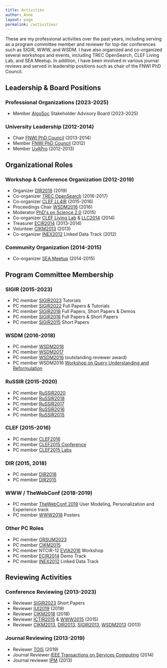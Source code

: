 ```yaml
---
title: Activities
author: Anne
layout: page
permalink: /activities/
---
```


These are my professional activities over the past years, including serving as a program committee member and reviewer for
top-tier conferences such as SIGIR, WWW, and WSDM. I have also organized and co-organized several workshops and events,
including TREC OpenSearch, CLEF Living Lab, and SEA Meetup. In addition, I have been involved in various journal reviews
and served in leadership positions such as chair of the FNWI PhD Council.

## Leadership & Board Positions

### Professional Organizations (2023-2025)

- Member [AlgoSoc](https://algosoc.org/) Stakeholder Advisory Board (2023-2025)

### University Leadership (2012-2014)

- Chair [FNWI PhD Council](http://staff.uva.nl/science/research/phd-and-pd-council/phd-and-pd-council.html) (2013-2014)
- Member [FNWI PhD Council](http://staff.uva.nl/science/research/phd-and-pd-council/phd-and-pd-council.html) (2012)
- Member [UvAPro](http://www.uva.nl/en/research/phd/support-for-phd-students/the-phd-researchers-association-uvapro/the-phd-researchers-association-uvapro.html) (2012-2013)

## Organizational Roles

### Workshop & Conference Organization (2012-2019)

- Organizer [DIR2019](http://www.dir2019.nl/) (2019)
- Co-organizer [TREC OpenSearch](http://trec-open-search.org/) (2016-2017)
- Co-organizer [CLEF LL4IR](http://living-labs.net/clef-lab/) (2015-2016)
- Proceedings Chair [WSDM2016](http://www.wsdm-conference.org/2016/) (2016)
- Moderator [PhD's on Science 2.0](https://www.knaw.nl/en/news/calendar/ph-d-students-on-science-2.0) (2015)
- Co-organizer [CLEF Living Lab](http://living-labs.net/clef-lab/) & [LLC2014](http://living-labs.net/llc/) (2014)
- Treasurer [ECIR2014](http://www.ecir2014.org) (2013-2014)
- Volunteer [CIKM2013](http://www.cikm2013.org/) (2013)
- Co-organizer [INEX2012](https://inex.mmci.uni-saarland.de/) Linked Data Track (2012)

### Community Organization (2014-2015)

- Co-organizer [SEA Meetup](http://www.meetup.com/SEA-Search-Engines-Amsterdam/) (2014-2015)

## Program Committee Membership

### SIGIR (2015-2023)

- PC member [SIGIR2023](https://sigir.org/sigir2023/) Tutorials
- PC member [SIGIR2022](https://sigir.org/sigir2022/) Full Papers & Tutorials
- PC member [SIGIR2018](http://sigir.org/sigir2018/) Full Papers, Short Papers & Demos
- PC member [SIGIR2016](http://sigir.org/sigir2016/) Full Papers & Short Papers
- PC member [SIGIR2015](http://www.sigir2015.org/callforpapers/shortpapers/) Short Papers

### WSDM (2016-2018)

- PC member [WSDM2018](http://www.wsdm-conference.org/2018/)
- PC member [WSDM2017](http://www.wsdm-conference.org/2017/)
- PC member [WSDM2016](http://www.wsdm-conference.org/2016/) (outstanding reviewer award)
- PC member WSDM2016 [Workshop on Query Understanding and Reformulation](https://sites.google.com/site/queryunderstanding/)

### RuSSIR (2015-2020)

- PC member [RuSSIR2020](http://romip.ru/russir2020/)
- PC member [RuSSIR2018](http://romip.ru/russir2018/)
- PC member [RuSSIR2017](http://romip.ru/russir2017/)
- PC member [RuSSIR2016](http://romip.ru/russir2016/)
- PC member [RuSSIR2015](http://romip.ru/russir2015/)

### CLEF (2015-2016)

- PC member [CLEF2016](http://clef2016.clef-initiative.eu/)
- PC member [CLEF2015 Conference](http://clef2015.clef-initiative.eu/CLEF2015/)
- PC member [CLEF2015 Labs](http://clef2015.clef-initiative.eu/CLEF2015/)

### DIR (2015, 2018)

- PC member [DIR2018](http://www.dir2018.nl/)
- PC member [DIR2015](http://dir2015.nl/)

### WWW / TheWebConf (2018-2019)

- PC member [TheWebConf 2019](https://www2019.thewebconf.org/) User Modeling, Personalization and Experience track
- PC member [WWW2018](https://www2018.thewebconf.org/) Posters

### Other PC Roles

- PC member [ORSUM2023](https://orsum.org/2023/)
- PC member [CIKM2015](http://www.cikm-2015.org/)
- PC member NTCIR-12 [EVIA2016](http://research.nii.ac.jp/ntcir/evia2016/index.html) Workshop
- PC member [ECIR2014](http://www.ecir2014.org) Demo Track
- PC member [INEX2012](https://inex.mmci.uni-saarland.de/) Linked Data Track

## Reviewing Activities

### Conference Reviewing (2013-2023)

- Reviewer [SIGIR2023](https://sigir.org/sigir2023/) Short Papers
- Reviewer [IUI2019](https://iui.acm.org) (2019)
- Reviewer [CIKM2018](http://www.cikm2018.units.it/) (2018)
- Reviewer [ICTIR2015](http://ictir2015.org/) & [WWW2015](http://www.www2015.it/) (2015)
- Reviewer [CIKM2013](http://www.cikm2013.org/), [DIR2013](http://ilps.science.uva.nl/dir2013/), [SIGIR2013](http://sigir2013.ie/), [WSDM2013](http://www.wsdm2013.org/) (2013)

### Journal Reviewing (2013-2019)

- Reviewer [TOIS](https://dl.acm.org/journal/tois) (2019)
- Journal Reviewer [IEEE Transactions on Services Computing](http://www.computer.org/portal/web/tsc) (2014)
- Journal reviewer [IPM](http://www.journals.elsevier.com/information-processing-and-management/) (2013)
